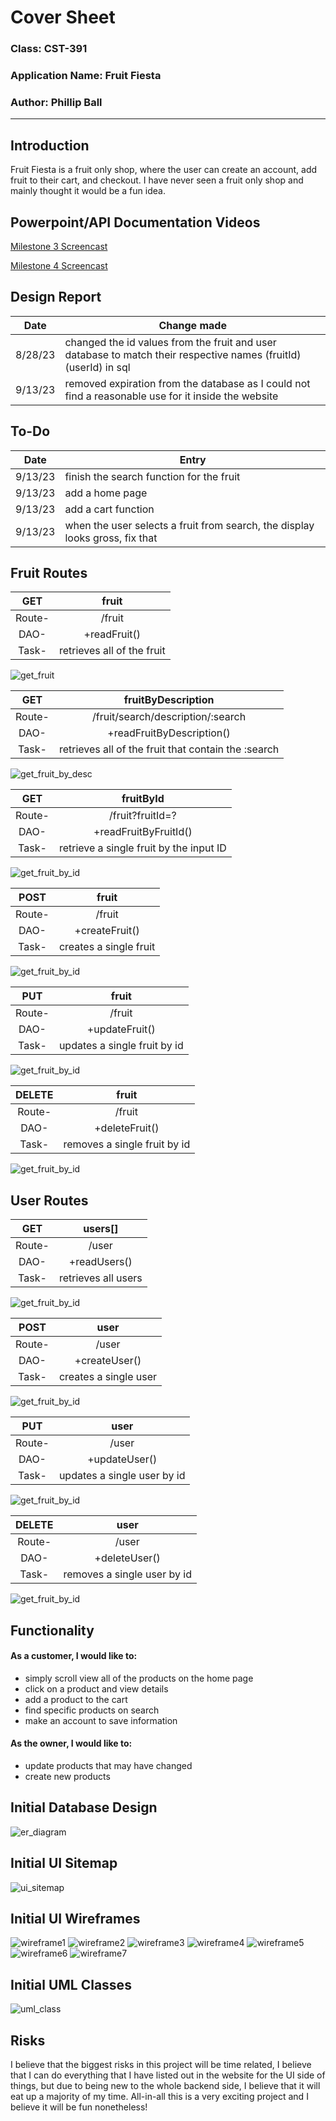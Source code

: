 # Cover Sheet

### Class: CST-391
### Application Name: Fruit Fiesta
### Author: Phillip Ball


---
## Introduction

Fruit Fiesta is a fruit only shop, where the user can create an account, add fruit to their cart, and checkout. I have never seen a fruit only shop and mainly thought it would be a fun idea. 

## Powerpoint/API Documentation Videos

[Milestone 3 Screencast](https://www.youtube.com/watch?v=H2ZXxgh3xb4)

[Milestone 4 Screencast]()

## Design Report

|Date|Change made|
|:-------:|----------------------------------|
|8/28/23|changed the id values from the fruit and user database to match their respective names (fruitId)(userId) in sql|
|9/13/23|removed expiration from the database as I could not find a reasonable use for it inside the website|

## To-Do

|Date|Entry|
|:-------:|----------------------------------|
|9/13/23|finish the search function for the fruit|
|9/13/23|add a home page|
|9/13/23|add a cart function|
|9/13/23|when the user selects a fruit from search, the display looks gross, fix that|



## Fruit Routes

|GET|fruit|
|:-------:|:----------------------------------:|
|Route-|/fruit|
|DAO-|+readFruit()|
|Task-|retrieves all of the fruit|

![get_fruit](docs/get_fruit.png)

|GET|fruitByDescription|
|:-------:|:----------------------------------:|
|Route-|/fruit/search/description/:search|
|DAO-|+readFruitByDescription()|
|Task-|retrieves all of the fruit that contain the :search|

![get_fruit_by_desc](docs/get_fruit_by_desc.png)

|GET|fruitById|
|:-------:|:----------------------------------:|
|Route-|/fruit?fruitId=?|
|DAO-|+readFruitByFruitId()|
|Task-|retrieve a single fruit by the input ID|

![get_fruit_by_id](docs/get_fruit_by_id.png)

|POST|fruit|
|:-------:|:----------------------------------:|
|Route-|/fruit|
|DAO-|+createFruit()|
|Task-|creates a single fruit|

![get_fruit_by_id](docs/post_fruit.png)

|PUT|fruit|
|:-------:|:----------------------------------:|
|Route-|/fruit|
|DAO-|+updateFruit()|
|Task-|updates a single fruit by id|

![get_fruit_by_id](docs/put_fruit.png)

|DELETE|fruit|
|:-------:|:----------------------------------:|
|Route-|/fruit|
|DAO-|+deleteFruit()|
|Task-|removes a single fruit by id|

![get_fruit_by_id](docs/delete_fruit.png)

## User Routes

|GET|users[]|
|:-------:|:----------------------------------:|
|Route-|/user|
|DAO-|+readUsers()|
|Task-|retrieves all users|

![get_fruit_by_id](docs/get_user.png)

|POST|user|
|:-------:|:----------------------------------:|
|Route-|/user|
|DAO-|+createUser()|
|Task-|creates a single user|

![get_fruit_by_id](docs/post_user.png)

|PUT|user|
|:-------:|:----------------------------------:|
|Route-|/user|
|DAO-|+updateUser()|
|Task-|updates a single user by id|

![get_fruit_by_id](docs/put_user.png)

|DELETE|user|
|:-------:|:----------------------------------:|
|Route-|/user|
|DAO-|+deleteUser()|
|Task-|removes a single user by id|

![get_fruit_by_id](docs/delete_user.png)

## Functionality

<h4>As a customer, I would like to:</h4>

- simply scroll view all of the products on the home page
- click on a product and view details
- add a product to the cart
- find specific products on search
- make an account to save information

<h4>As the owner, I would like to:</h4>

- update products that may have changed 
- create new products 

## Initial Database Design

![er_diagram](docs/er_diagram.png)

## Initial UI Sitemap

![ui_sitemap](docs/ui_sitemap.png)

## Initial UI Wireframes

![wireframe1](docs/wirefram_ui1.png)
![wireframe2](docs/wirefram_ui2.png)
![wireframe3](docs/wirefram_ui3.png)
![wireframe4](docs/wirefram_ui4.png)
![wireframe5](docs/wirefram_ui5.png)
![wireframe6](docs/wirefram_ui6.png)
![wireframe7](docs/wirefram_ui7.png)

## Initial UML Classes

![uml_class](docs/uml_class.png)

## Risks

I believe that the biggest risks in this project will be time related, I believe that I can do everything that I have listed out in the website for the UI side of things, but due to being new to the whole backend side, I believe that it will eat up a majority of my time. All-in-all this is a very exciting project and I believe it will be fun nonetheless! 